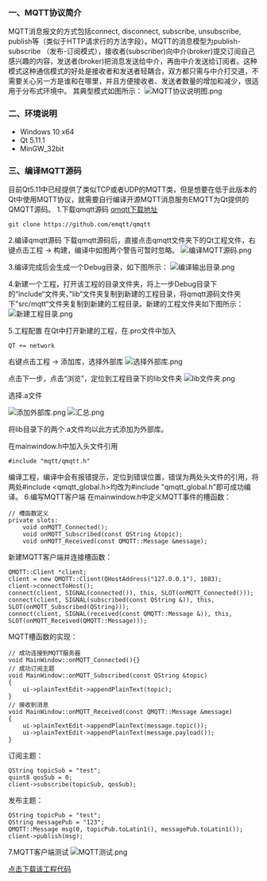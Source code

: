 ### 一、MQTT协议简介
MQTT消息报文的方式包括connect, disconnect, subscribe, unsubscribe, publish等（类似于HTTP请求行的方法字段）。MQTT的消息模型为publish-subscribe （发布-订阅模式），接收者(subscriber)向中介(broker)提交订阅自己感兴趣的内容，发送者(broker)把消息发送给中介，再由中介发送给订阅者。这种模式这种通信模式的好处是接收者和发送者轻耦合，双方都只需与中介打交道，不需要关心另一方是谁和在哪里，并且方便接收者、发送者数量的增加和减少，很适用于分布式环境中。
其典型模式如图所示：
![MQTT协议说明图.png](https://upload-images.jianshu.io/upload_images/9969251-959ce1a6081bbd07.png?imageMogr2/auto-orient/strip%7CimageView2/2/w/1240)

### 二、环境说明
 - Windows 10 x64
 - Qt 5.11.1
 - MinGW_32bit

### 三、编译MQTT源码
目前Qt5.11中已经提供了类似TCP或者UDP的MQTT类，但是想要在低于此版本的Qt中使用MQTT协议，就需要自行编译开源MQTT消息服务EMQTT为Qt提供的QMQTT源码。
1.下载qmqtt源码
[qmqtt下载地址](http://github.com/emqtt/qmqtt)
```
git clone https://github.com/emqtt/qmqtt
```

 2.编译qmqtt源码
下载qmqtt源码后，直接点击qmqtt文件夹下的Qt工程文件，右键点击工程 -> 构建，编译中如图两个警告可暂时忽略。
![编译MQTT源码.png](https://upload-images.jianshu.io/upload_images/9969251-dc3eca3927a5c8c1.png?imageMogr2/auto-orient/strip%7CimageView2/2/w/1240)

3.编译完成后会生成一个Debug目录，如下图所示：
![编译输出目录.png](https://upload-images.jianshu.io/upload_images/9969251-8917b793c3c9124b.png?imageMogr2/auto-orient/strip%7CimageView2/2/w/1240)

4.新建一个工程，打开该工程的目录文件夹，将上一步Debug目录下的“include“文件夹、”lib“文件夹复制到新建的工程目录，将qmqtt源码文件夹下”src/mqtt“文件夹复制到新建的工程目录。新建的工程文件夹如下图所示：
![新建工程目录.png](https://upload-images.jianshu.io/upload_images/9969251-6830b146df7bbe2d.png?imageMogr2/auto-orient/strip%7CimageView2/2/w/1240)

5.工程配置
在Qt中打开新建的工程，在.pro文件中加入
```
QT += network
```
右键点击工程 -> 添加库，选择外部库
![选择外部库.png](https://upload-images.jianshu.io/upload_images/9969251-482edd47986f6816.png?imageMogr2/auto-orient/strip%7CimageView2/2/w/1240)

点击下一步，点击“浏览”，定位到工程目录下的lib文件夹
![lib文件夹.png](https://upload-images.jianshu.io/upload_images/9969251-7a7daf20952e43aa.png?imageMogr2/auto-orient/strip%7CimageView2/2/w/1240)

选择.a文件

![添加外部库.png](https://upload-images.jianshu.io/upload_images/9969251-e67e4bb6d224e359.png?imageMogr2/auto-orient/strip%7CimageView2/2/w/1240)
![汇总.png](https://upload-images.jianshu.io/upload_images/9969251-4350eea7346a8194.png?imageMogr2/auto-orient/strip%7CimageView2/2/w/1240)

将lib目录下的两个.a文件均以此方式添加为外部库。

在mainwindow.h中加入头文件引用
```
#include "mqtt/qmqtt.h"
```
编译工程，编译中会有报错提示，定位到错误位置，错误为两处头文件的引用，将两处#include <qmqtt_global.h>均改为#include "qmqtt_global.h"即可成功编译。
6.编写MQTT客户端
在mainwindow.h中定义MQTT事件的槽函数：
```
// 槽函数定义
private slots:
    void onMQTT_Connected();
    void onMQTT_Subscribed(const QString &topic);
    void onMQTT_Received(const QMQTT::Message &message);
```
新建MQTT客户端并连接槽函数：
```
QMQTT::Client *client;
client = new QMQTT::Client(QHostAddress("127.0.0.1"), 1883);
client->connectToHost();
connect(client, SIGNAL(connected()), this, SLOT(onMQTT_Connected()));
connect(client, SIGNAL(subscribed(const QString &)), this, SLOT(onMQTT_Subscribed(QString)));
connect(client, SIGNAL(received(const QMQTT::Message &)), this, SLOT(onMQTT_Received(QMQTT::Message)));
```
MQTT槽函数的实现：
```
// 成功连接到MQTT服务器
void MainWindow::onMQTT_Connected(){}
// 成功订阅主题
void MainWindow::onMQTT_Subscribed(const QString &topic)
{
    ui->plainTextEdit->appendPlainText(topic);
}
// 接收到消息
void MainWindow::onMQTT_Received(const QMQTT::Message &message)
{
    ui->plainTextEdit->appendPlainText(message.topic());
    ui->plainTextEdit->appendPlainText(message.payload());
}
```
订阅主题：
```
QString topicSub = "test";
quint8 qosSub = 0;
client->subscribe(topicSub, qosSub);
```
发布主题：
```
QString topicPub = "test";
QString messagePub = "123";
QMQTT::Message msg(0, topicPub.toLatin1(), messagePub.toLatin1());
client->publish(msg);
```
7.MQTT客户端测试
![MQTT测试.png](https://upload-images.jianshu.io/upload_images/9969251-6f4482fa5a0f4bc8.png?imageMogr2/auto-orient/strip%7CimageView2/2/w/1240)

[点击下载该工程代码](https://github.com/mooncoder1997/Qt-Projects/tree/master/MQTT_Client)